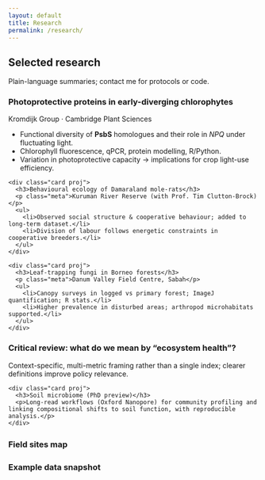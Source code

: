 ```yaml
---
layout: default
title: Research
permalink: /research/
---
```


<div class="container">
  <h2>Selected research</h2>
  <p class="lead">Plain-language summaries; contact me for protocols or code.</p>

  <div class="cards-3">
    <div class="card proj">
      <h3>Photoprotective proteins in early-diverging chlorophytes</h3>
      <p class="meta">Kromdijk Group · Cambridge Plant Sciences</p>
      <ul>
        <li>Functional diversity of <strong>PsbS</strong> homologues and their role in <em>NPQ</em> under fluctuating light.</li>
        <li>Chlorophyll fluorescence, qPCR, protein modelling, R/Python.</li>
        <li>Variation in photoprotective capacity → implications for crop light-use efficiency.</li>
      </ul>
    </div>

    <div class="card proj">
      <h3>Behavioural ecology of Damaraland mole-rats</h3>
      <p class="meta">Kuruman River Reserve (with Prof. Tim Clutton-Brock)</p>
      <ul>
        <li>Observed social structure & cooperative behaviour; added to long-term dataset.</li>
        <li>Division of labour follows energetic constraints in cooperative breeders.</li>
      </ul>
    </div>

    <div class="card proj">
      <h3>Leaf-trapping fungi in Borneo forests</h3>
      <p class="meta">Danum Valley Field Centre, Sabah</p>
      <ul>
        <li>Canopy surveys in logged vs primary forest; ImageJ quantification; R stats.</li>
        <li>Higher prevalence in disturbed areas; arthropod microhabitats supported.</li>
      </ul>
    </div>
  </div>

  <div class="cards-2" style="margin-top:16px">
    <div class="card proj">
      <h3>Critical review: what do we mean by “ecosystem health”?</h3>
      <p>Context-specific, multi-metric framing rather than a single index; clearer definitions improve policy relevance.</p>
    </div>

    <div class="card proj">
      <h3>Soil microbiome (PhD preview)</h3>
      <p>Long-read workflows (Oxford Nanopore) for community profiling and linking compositional shifts to soil function, with reproducible analysis.</p>
    </div>
  </div>

  <h3 style="margin-top:26px">Field sites map</h3>
  <div id="field-map"></div>

  <h3 style="margin-top:26px">Example data snapshot</h3>
  <div class="chart-wrap">
    <canvas id="psbsChart" height="120"></canvas>
  </div>
</div>

<script>
// --- Leaflet map (edit coordinates or add more markers) ---
document.addEventListener('DOMContentLoaded', function(){
  if(typeof L !== 'undefined'){
    const map = L.map('field-map',{scrollWheelZoom:false}).setView([10.5, 78], 5);
    L.tileLayer('https://{s}.tile.openstreetmap.org/{z}/{x}/{y}.png', {
      attribution:'&copy; OpenStreetMap'
    }).addTo(map);

    const sites = [
      {name:'Danum Valley, Borneo (DVFC)', coords:[5.025,117.743], note:'Leaf-trapping fungi / canopy surveys'},
      {name:'Kuruman River Reserve, Kalahari', coords:[-26.983,21.833], note:'Damaraland mole-rats'},
      {name:'Cambridge, UK', coords:[52.205,0.119], note:'Photoprotection & PsbS'},
    ];
    sites.forEach(s=>{
      L.marker(s.coords).addTo(map).bindPopup(`<b>${s.name}</b><br>${s.note}`);
    });
  }

  // --- Chart.js demo (replace labels/data with your results) ---
  const ctx = document.getElementById('psbsChart');
  if(ctx && typeof Chart !== 'undefined'){
    new Chart(ctx,{
      type:'bar',
      data:{
        labels:['PsbS-A','PsbS-B','PsbS-C','PsbS-D'],
        datasets:[{
          label:'Relative NPQ capacity',
          data:[0.8,1.0,0.65,0.9],  // <— replace with your values
        }]
      },
      options:{
        responsive:true,
        plugins:{legend:{display:false}},
        scales:{y:{beginAtZero:true,max:1.2}}
      }
    });
  }
});
</script>
